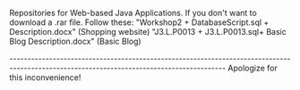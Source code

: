 Repositories for Web-based Java Applications.
  If you don't want to download a .rar file. Follow these: "Workshop2 + DatabaseScript.sql + Description.docx" (Shopping website)
                                                           "J3.L.P0013 + J3.L.P0013.sql+ Basic Blog Description.docx" (Basic Blog)
                                                           
------------------------------------------------------------------------------------------------------------------------------------------                                                      Apologize for this inconvenience!                                                      
    
